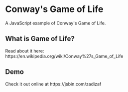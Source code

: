 <h1>Conway's Game of Life</h1>
<p>A JavaScript example of Conway's Game of Life.</p>

<h2>What is Game of Life?</h2>
<p>Read about it here: https://en.wikipedia.org/wiki/Conway%27s_Game_of_Life</p>

<h2>Demo</h2>
<p>Check it out online at https://jsbin.com/zadizaf</p>
